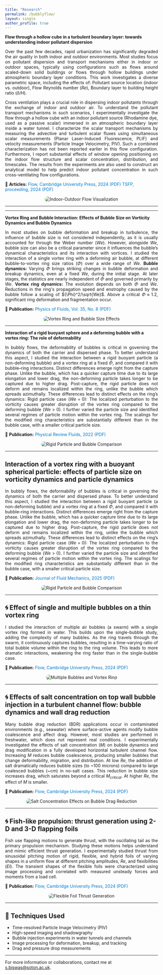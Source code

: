 ```yaml
---
title: "Research"
permalink: /bubblyflow/
layout: single
author_profile: true
---
```


**Flow through a hollow cube in a turbulent boundary layer: towards understanding indoor pollutant dispersion**

<div style="text-align: justify;">

Over the past few decades, rapid urbanization has significantly degraded the air quality in both indoor and outdoor environments. Most studies focus on pollutant dispersion and transport mechanisms either in indoor or outdoor spaces, typically using configurations such as flows around scaled-down solid buildings or flows through hollow buildings under atmospheric boundary layer conditions. This work investigates a diverse parametric space, including the effects of:  Pollutant source location (indoor vs. outdoor), Flow Reynolds number ($Re$), Boundary layer to building height ratio ($\delta/H$). 

Cross ventilation plays a crucial role in dispersing indoor pollutants through the exchange of indoor and outdoor air. To understand the pollutant transport mechanisms in such scenarios, I experimentally investigate the flow through a hollow cube with an indoor pollutant source (Rhodamine dye, used as a passive scalar) immersed in an atmospheric boundary layer inside a water tunnel. I characterize the scalar transport mechanisms by measuring the advective and turbulent scalar fluxes using simultaneous scalar measurements (Planar Laser-Induced Fluorescence, PLIF) and velocity measurements (Particle Image Velocimetry, PIV). Such a combined characterization has not been reported earlier in this flow configuration.  Furthermore, I report substantial effects of window opening positioning on the indoor flow structure and scalar concentration, distribution, and timescales. The results from the experiments are also used to construct an analytical model to help predict indoor pollutant concentration in such cross-ventilating flow configurations.

</div>

<p style="margin-top:10px;">
📄 <strong>Articles:</strong> 
<a href="https://www.cambridge.org/core/journals/flow/article/flow-through-a-hollow-cube-in-a-turbulent-boundary-layer-towards-understanding-indoor-pollutant-dispersion/A550B75A54F11D33D1F0F690BDA34BB2" target="_blank" style="color:#007acc; text-decoration:none;">
Flow, Cambridge University Press, 2024 (PDF)

<a href="http://www.tsfp-conference.org/proceedings/2023/193.pdf" target="_blank" style="color:#007acc; text-decoration:none;">
TSFP, proceeding, 2024 (PDF)
</a>
</p>

<div style="text-align: center; margin-top: 15px;">
<img src="/images/FLOW_indoor_outdoor.png" alt="Indoor-Outdoor Flow Visualization" style="max-width: 110%; border-radius: 10px;">
</div>

---

---

**Vortex Ring and Bubble Interaction: Effects of Bubble Size on Vorticity Dynamics and Bubble Dynamics**

<div style="text-align: justify;">

In most studies on bubble deformation and breakup in turbulence, the influence of bubble size is not considered independently, as it is usually accounted for through the Weber number ($We$). However, alongside $We$, bubble size can also be a critical parameter since it influences the bubble’s dynamical characteristics and its interaction with vortices.  I studied the interaction of a single vortex ring with a deforming air bubble, at different bubble-to-vortex ring size ratios ($\Phi$) over a wide range of $We$.  <strong>Bubble dynamics:</strong> Varying $\Phi$ brings striking changes in bubble deformation and breakup dynamics, even at a fixed $We$, during the initial stage. At later stages, the statistics are nearly independent of $\Phi$ and governed primarily by $We$.  <strong>Vortex ring dynamics:</strong> The evolution depends on both $\Phi$ and $We$. Reductions in the ring's propagation speed and enstrophy caused by the bubble follow a scaling of ${\Phi}^2/\sqrt{We}$. Above a critical $\Phi \approx 1.2$, significant ring deformation and fragmentation occur.

</div> 

<p style="margin-top:10px;">
📄 <strong>Publication:</strong> 
<a href="https://pubs.aip.org/aip/pof/article-abstract/35/8/083328/2907753/Vortex-ring-and-bubble-interaction-Effects-of?redirectedFrom=fulltext" target="_blank" style="color:#007acc; text-decoration:none;">
Physics of Fluids, Vol. 35, No. 8 (PDF)
</a>
</p>

<div style="text-align: center; margin-top: 15px;">
<img src="/images/POF.png" alt="Vortex Ring and Bubble Size Effects" style="max-width: 90%; border-radius: 10px;">
</div>


---

**Interaction of a rigid buoyant sphere and a deforming bubble with a vortex ring: The role of deformability**

<div style="text-align: justify;">

In bubbly flows, the deformability of bubbles is critical in governing the dynamics of both the carrier and dispersed phase. To better understand this aspect, I studied the interaction between a rigid buoyant particle (a non-deforming bubble) and a vortex ring at a fixed $\Phi$, and compared it with bubble–ring interactions.  Distinct differences emerge right from the capture phase. Unlike the bubble, which has a quicker capture time due to its large elongation and lower drag, the non-deforming particle takes longer to be captured due to higher drag. Post-capture, the rigid particle does not deform and remains localized within the ring, unlike the bubble which spreads azimuthally.  These differences lead to distinct effects on the ring’s dynamics: Rigid particle case ($We = 0$): The localized perturbation to the vorticity causes greater disruption of the vortex ring compared to the deforming bubble ($We > 0$).  I further varied the particle size and identified several regimes of particle motion within the vortex ring. The scalings for the modified ring characteristics are substantially different than in the bubble case, with a smaller critical particle size.

</div>

<p style="margin-top:10px;">
📄 <strong>Publication:</strong> 
<a href="https://journals.aps.org/prfluids/abstract/10.1103/PhysRevFluids.7.094302" target="_blank" style="color:#007acc; text-decoration:none;">
Physical Review Fluids, 2022 (PDF)
</a>


<div style="text-align: center; margin-top: 15px;">
<img src="/images/PRF.png" alt="Rigid Particle and Bubble Comparison" style="max-width: 90%; border-radius: 10px;">
</div>

---

##  **Interaction of a vortex ring with a buoyant spherical particle: effects of particle size on vorticity dynamics and particle dynamics**

<div style="text-align: justify;">

In bubbly flows, the deformability of bubbles is critical in governing the dynamics of both the carrier and dispersed phase. To better understand this aspect, I studied the interaction between a rigid buoyant particle (a non-deforming bubble) and a vortex ring at a fixed $\Phi$, and compared it with bubble–ring interactions.  Distinct differences emerge right from the capture phase. Unlike the bubble, which has a quicker capture time due to its large elongation and lower drag, the non-deforming particle takes longer to be captured due to higher drag. Post-capture, the rigid particle does not deform and remains localized within the ring, unlike the bubble which spreads azimuthally.  These differences lead to distinct effects on the ring’s dynamics:  Rigid particle case ($We = 0$): The localized perturbation to the vorticity causes greater disruption of the vortex ring compared to the deforming bubble ($We > 0$). I further varied the particle size and identified several regimes of particle motion within the vortex ring. The scalings for the modified ring characteristics are substantially different than in the bubble case, with a smaller critical particle size.

</div>

<p style="margin-top:10px;">
📄 <strong>Publication:</strong> 
<a href="https://www.cambridge.org/core/journals/journal-of-fluid-mechanics/article/interaction-of-a-vortex-ring-with-a-buoyant-spherical-particle-effects-of-particle-size-on-vorticity-dynamics-and-particle-dynamics/37A856FF5A73EECE0C019410690BAE2D" target="_blank" style="color:#007acc; text-decoration:none;">
Journal of Fluid Mechanics, 2025 (PDF)
</a>


<div style="text-align: center; margin-top: 15px;">
<img src="/images/PRF.png" alt="Rigid Particle and Bubble Comparison" style="max-width: 90%; border-radius: 10px;">
</div>

---



## 🌀 **Effect of single and multiple bubbles on a thin vortex ring**

<div style="text-align: justify;">

I studied the interaction of multiple air bubbles (a swarm) with a single vortex ring formed in water. This builds upon the single-bubble study, adding the complexity of many bubbles. As the ring travels through the swarm, it continuously captures bubbles, resulting in a time-varying ratio of total bubble volume within the ring to the ring volume. This leads to more dramatic interactions, weakening the ring faster than in the single-bubble case.

</div>

<p style="margin-top:10px;">
📄 <strong>Publication:</strong> 
<a href="10.1615/JFlowVisImageProc.2020031014" target="_blank" style="color:#007acc; text-decoration:none;">
Flow, Cambridge University Press, 2024 (PDF)
</a>
</p>

<div style="text-align: center; margin-top: 15px;">
<img src="/images/Swarm2.png" alt="Multiple Bubbles and Vortex Ring" style="max-width: 90%; border-radius: 10px;">
</div>

---

## 🌀 **Effects of salt concentration on top wall bubble injection in a turbulent channel flow: bubble dynamics and wall drag reduction**

<div style="text-align: justify;">

Many bubble drag reduction (BDR) applications occur in contaminated environments (e.g., seawater) where surface-active agents modify bubble coalescence and affect drag. However, most studies are performed in freshwater, which does not represent real conditions. I experimentally investigated the effects of salt concentration ($M$) on bubble dynamics and drag modification in a fully developed horizontal turbulent channel flow.  Increasing $M$ reduces bubble coalescence, producing smaller bubbles that change deformability, migration, and distribution. At low $Re$, the addition of salt dramatically reduces bubble sizes (to ~100 microns) compared to large coalesced bubbles (~cm) in no-salt cases.  This reduction in bubble size increases drag, which saturates beyond a critical $M_{critical}$. At higher $Re$, the effect of $M$ is smaller. 

</div>

<p style="margin-top:10px;">
📄 <strong>Publication:</strong> 
<a href="https://link.springer.com/article/10.1007/s00348-024-03770-8" target="_blank" style="color:#007acc; text-decoration:none;">
Flow, Cambridge University Press, 2024 (PDF)
</a>
</p>

<div style="text-align: center; margin-top: 15px;">
<img src="/images/TV_FV_salt.png" alt="Salt Concentration Effects on Bubble Drag Reduction" style="max-width: 90%; border-radius: 10px;">
</div>

---

## 🌀 **Fish-like propulsion: thrust generation using 2-D and 3-D flapping foils**

<div style="text-align: justify;">

Fish use flapping motions to generate thrust, with the oscillating tail as the primary propulsion mechanism. Studying these motions helps understand and mimic efficient thrust generation. I experimentally studied thrust from sinusoidal pitching motion of rigid, flexible, and hybrid foils of varying shapes in a uniform flow at different pitching amplitudes, $Re$, and flexibilities ($EI$). The transient shapes of the flexible foils were characterized using image processing and correlated with measured unsteady forces and moments from a load cell.

</div>

<p style="margin-top:10px;">
📄 <strong>Publication:</strong> 
<a href="https://drive.google.com/file/d/1JV1y6pKnsH4TYJezZbBWHzKoIt6roiWQ/view?usp=drive_link" target="_blank" style="color:#007acc; text-decoration:none;">
Flow, Cambridge University Press, 2024 (PDF)
</a>
</p>

<div style="text-align: center; margin-top: 15px;">
<img src="/images/Flapping.png" alt="Flexible Foil Thrust Generation" style="max-width: 50%; border-radius: 10px;">
</div>

---

## 🔬 **Techniques Used**

- Time-resolved Particle Image Velocimetry (PIV)  
- High-speed imaging and shadowgraphy  
- Bubble injection experiments in water tunnels and channels  
- Image processing for deformation, breakup, and tracking  
- Drag and pressure drop measurements  

---

For more information or collaborations, contact me at [s.biswas@soton.ac.uk](mailto:s.biswas@soton.ac.uk).













